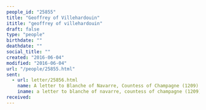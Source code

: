 ```yaml
---
people_id: "25855"
title: "Geoffrey of Villehardouin"
ititle: "geoffrey of villehardouin"
draft: false
type: "people"
birthdate: ""
deathdate: ""
social_title: ""
created: "2016-06-04"
modified: "2016-06-04"
url: "/people/25855.html"
sent:
  - url: letter/25856.html
    name: A letter to Blanche of Navarre, Countess of Champagne (1209)
    iname: a letter to blanche of navarre, countess of champagne (1209)
received:
---
```

